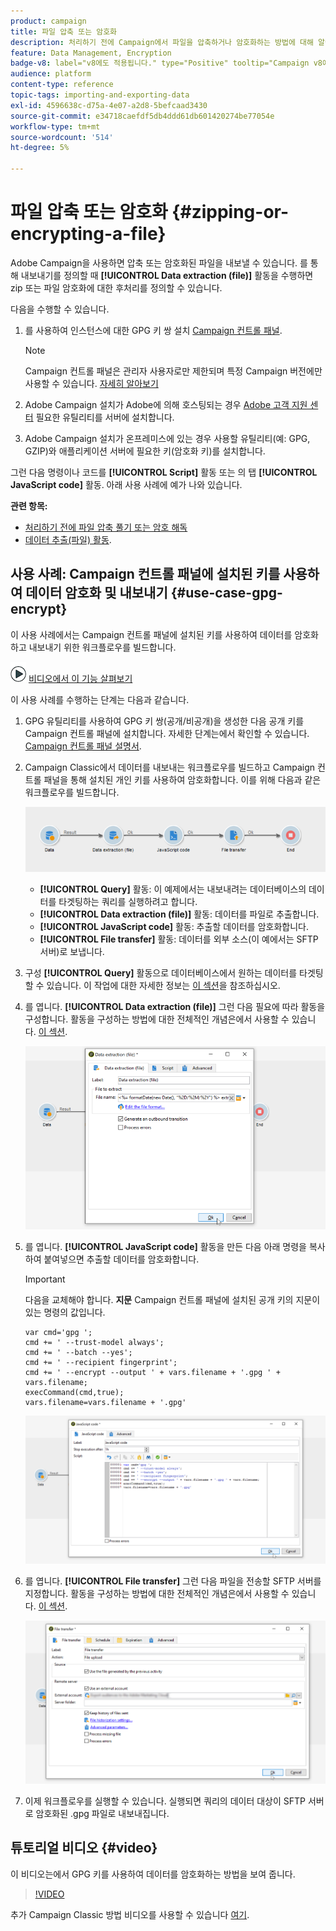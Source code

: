 ```yaml
---
product: campaign
title: 파일 압축 또는 암호화
description: 처리하기 전에 Campaign에서 파일을 압축하거나 암호화하는 방법에 대해 알아봅니다
feature: Data Management, Encryption
badge-v8: label="v8에도 적용됩니다." type="Positive" tooltip="Campaign v8에도 적용됩니다."
audience: platform
content-type: reference
topic-tags: importing-and-exporting-data
exl-id: 4596638c-d75a-4e07-a2d8-5befcaad3430
source-git-commit: e34718caefdf5db4ddd61db601420274be77054e
workflow-type: tm+mt
source-wordcount: '514'
ht-degree: 5%

---
```


# 파일 압축 또는 암호화 {#zipping-or-encrypting-a-file}

Adobe Campaign을 사용하면 압축 또는 암호화된 파일을 내보낼 수 있습니다. 를 통해 내보내기를 정의할 때 **[!UICONTROL Data extraction (file)]** 활동을 수행하면 zip 또는 파일 암호화에 대한 후처리를 정의할 수 있습니다.

다음을 수행할 수 있습니다.

1. 를 사용하여 인스턴스에 대한 GPG 키 쌍 설치 [Campaign 컨트롤 패널](https://experienceleague.adobe.com/docs/control-panel/using/instances-settings/gpg-keys-management.html#encrypting-data).

   >[!NOTE]
   >
   >Campaign 컨트롤 패널은 관리자 사용자로만 제한되며 특정 Campaign 버전에만 사용할 수 있습니다. [자세히 알아보기](https://experienceleague.adobe.com/docs/control-panel/using/discover-control-panel/key-features.html?lang=ko)
   >

1. Adobe Campaign 설치가 Adobe에 의해 호스팅되는 경우 [Adobe 고객 지원 센터](https://helpx.adobe.com/kr/enterprise/admin-guide.html/enterprise/using/support-for-experience-cloud.ug.html) 필요한 유틸리티를 서버에 설치합니다.
1. Adobe Campaign 설치가 온프레미스에 있는 경우 사용할 유틸리티(예: GPG, GZIP)와 애플리케이션 서버에 필요한 키(암호화 키)를 설치합니다.

그런 다음 명령이나 코드를 **[!UICONTROL Script]** 활동 또는 의 탭 **[!UICONTROL JavaScript code]** 활동. 아래 사용 사례에 예가 나와 있습니다.

**관련 항목:**

* [처리하기 전에 파일 압축 풀기 또는 암호 해독](../../platform/using/unzip-decrypt.md)
* [데이터 추출(파일) 활동](../../workflow/using/extraction-file.md).

## 사용 사례: Campaign 컨트롤 패널에 설치된 키를 사용하여 데이터 암호화 및 내보내기 {#use-case-gpg-encrypt}

이 사용 사례에서는 Campaign 컨트롤 패널에 설치된 키를 사용하여 데이터를 암호화하고 내보내기 위한 워크플로우를 빌드합니다.

![](assets/do-not-localize/how-to-video.png) [비디오에서 이 기능 살펴보기](#video)

이 사용 사례를 수행하는 단계는 다음과 같습니다.

1. GPG 유틸리티를 사용하여 GPG 키 쌍(공개/비공개)을 생성한 다음 공개 키를 Campaign 컨트롤 패널에 설치합니다. 자세한 단계는에서 확인할 수 있습니다. [Campaign 컨트롤 패널 설명서](https://experienceleague.adobe.com/docs/control-panel/using/instances-settings/gpg-keys-management.html#encrypting-data).

1. Campaign Classic에서 데이터를 내보내는 워크플로우를 빌드하고 Campaign 컨트롤 패널을 통해 설치된 개인 키를 사용하여 암호화합니다. 이를 위해 다음과 같은 워크플로우를 빌드합니다.

   ![](assets/gpg-workflow-encrypt.png)

   * **[!UICONTROL Query]** 활동: 이 예제에서는 내보내려는 데이터베이스의 데이터를 타겟팅하는 쿼리를 실행하려고 합니다.
   * **[!UICONTROL Data extraction (file)]** 활동: 데이터를 파일로 추출합니다.
   * **[!UICONTROL JavaScript code]** 활동: 추출할 데이터를 암호화합니다.
   * **[!UICONTROL File transfer]** 활동: 데이터를 외부 소스(이 예에서는 SFTP 서버)로 보냅니다.

1. 구성 **[!UICONTROL Query]** 활동으로 데이터베이스에서 원하는 데이터를 타겟팅할 수 있습니다. 이 작업에 대한 자세한 정보는 [이 섹션](../../workflow/using/query.md)을 참조하십시오.

1. 를 엽니다. **[!UICONTROL Data extraction (file)]** 그런 다음 필요에 따라 활동을 구성합니다. 활동을 구성하는 방법에 대한 전체적인 개념은에서 사용할 수 있습니다. [이 섹션](../../workflow/using/extraction-file.md).

   ![](assets/gpg-data-extraction.png)

1. 를 엽니다. **[!UICONTROL JavaScript code]** 활동을 만든 다음 아래 명령을 복사하여 붙여넣으면 추출할 데이터를 암호화합니다.

   >[!IMPORTANT]
   >
   >다음을 교체해야 합니다. **지문** Campaign 컨트롤 패널에 설치된 공개 키의 지문이 있는 명령의 값입니다.

   ```
   var cmd='gpg ';
   cmd += ' --trust-model always';
   cmd += ' --batch --yes';
   cmd += ' --recipient fingerprint';
   cmd += ' --encrypt --output ' + vars.filename + '.gpg ' + vars.filename;
   execCommand(cmd,true);
   vars.filename=vars.filename + '.gpg'
   ```

   ![](assets/gpg-script.png)

1. 를 엽니다. **[!UICONTROL File transfer]** 그런 다음 파일을 전송할 SFTP 서버를 지정합니다. 활동을 구성하는 방법에 대한 전체적인 개념은에서 사용할 수 있습니다. [이 섹션](../../workflow/using/file-transfer.md).

   ![](assets/gpg-file-transfer.png)

1. 이제 워크플로우를 실행할 수 있습니다. 실행되면 쿼리의 데이터 대상이 SFTP 서버로 암호화된 .gpg 파일로 내보내집니다.

## 튜토리얼 비디오 {#video}

이 비디오는에서 GPG 키를 사용하여 데이터를 암호화하는 방법을 보여 줍니다.

>[!VIDEO](https://video.tv.adobe.com/v/36399?quality=12)

추가 Campaign Classic 방법 비디오를 사용할 수 있습니다 [여기](https://experienceleague.adobe.com/docs/campaign-classic-learn/tutorials/overview.html?lang=ko).
